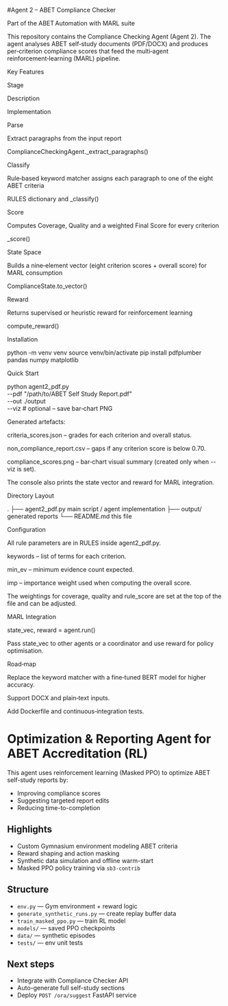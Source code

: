 #Agent 2 – ABET Compliance Checker

Part of the ABET Automation with MARL suite

This repository contains the Compliance Checking Agent (Agent 2). The agent analyses ABET self‑study documents (PDF/DOCX) and produces per‑criterion compliance scores that feed the multi‑agent reinforcement‑learning (MARL) pipeline.

Key Features

Stage

Description

Implementation

Parse

Extract paragraphs from the input report

ComplianceCheckingAgent._extract_paragraphs()

Classify

Rule‑based keyword matcher assigns each paragraph to one of the eight ABET criteria

RULES dictionary and _classify()

Score

Computes Coverage, Quality and a weighted Final Score for every criterion

_score()

State Space

Builds a nine‑element vector (eight criterion scores + overall score) for MARL consumption

ComplianceState.to_vector()

Reward

Returns supervised or heuristic reward for reinforcement learning

compute_reward()

Installation

python -m venv venv
source venv/bin/activate
pip install pdfplumber pandas numpy matplotlib

Quick Start

python agent2_pdf.py \
       --pdf "/path/to/ABET Self Study Report.pdf" \
       --out ./output \
       --viz          # optional – save bar‑chart PNG

Generated artefacts:

criteria_scores.json – grades for each criterion and overall status.

non_compliance_report.csv – gaps if any criterion score is below 0.70.

compliance_scores.png – bar‑chart visual summary (created only when --viz is set).

The console also prints the state vector and reward for MARL integration.

Directory Layout

.
├── agent2_pdf.py          main script / agent implementation
├── output/                generated reports
└── README.md              this file

Configuration

All rule parameters are in RULES inside agent2_pdf.py.

keywords – list of terms for each criterion.

min_ev – minimum evidence count expected.

imp – importance weight used when computing the overall score.

The weightings for coverage, quality and rule_score are set at the top of the file and can be adjusted.

MARL Integration

state_vec, reward = agent.run()

Pass state_vec to other agents or a coordinator and use reward for policy optimisation.

Road‑map

Replace the keyword matcher with a fine‑tuned BERT model for higher accuracy.

Support DOCX and plain‑text inputs.

Add Dockerfile and continuous‑integration tests.




# Optimization & Reporting Agent for ABET Accreditation (RL)

This agent uses reinforcement learning (Masked PPO) to optimize ABET self-study reports by:
- Improving compliance scores
- Suggesting targeted report edits
- Reducing time-to-completion

## Highlights
- Custom Gymnasium environment modeling ABET criteria
- Reward shaping and action masking
- Synthetic data simulation and offline warm-start
- Masked PPO policy training via `sb3-contrib`

## Structure
- `env.py` — Gym environment + reward logic
- `generate_synthetic_runs.py` — create replay buffer data
- `train_masked_ppo.py` — train RL model
- `models/` — saved PPO checkpoints
- `data/` — synthetic episodes
- `tests/` — env unit tests

## Next steps
- Integrate with Compliance Checker API
- Auto-generate full self-study sections
- Deploy `POST /ora/suggest` FastAPI service

